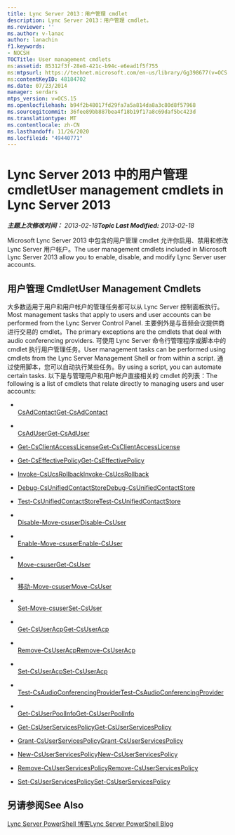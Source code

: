 ```yaml
---
title: Lync Server 2013：用户管理 cmdlet
description: Lync Server 2013：用户管理 cmdlet。
ms.reviewer: ''
ms.author: v-lanac
author: lanachin
f1.keywords:
- NOCSH
TOCTitle: User management cmdlets
ms:assetid: 85312f3f-28e8-421c-b94c-e6ead1f5f755
ms:mtpsurl: https://technet.microsoft.com/en-us/library/Gg398677(v=OCS.15)
ms:contentKeyID: 48184702
ms.date: 07/23/2014
manager: serdars
mtps_version: v=OCS.15
ms.openlocfilehash: b94f2b48017fd29fa7a5a814da8a3c80d8f57968
ms.sourcegitcommit: 36fee89bb887bea4f18b19f17a8c69daf5bc423d
ms.translationtype: MT
ms.contentlocale: zh-CN
ms.lasthandoff: 11/26/2020
ms.locfileid: "49440771"
---
```

# <a name="user-management-cmdlets-in-lync-server-2013"></a><span data-ttu-id="e489b-103">Lync Server 2013 中的用户管理 cmdlet</span><span class="sxs-lookup"><span data-stu-id="e489b-103">User management cmdlets in Lync Server 2013</span></span>

<div data-xmlns="http://www.w3.org/1999/xhtml">

<div class="topic" data-xmlns="http://www.w3.org/1999/xhtml" data-msxsl="urn:schemas-microsoft-com:xslt" data-cs="https://msdn.microsoft.com/">

<div data-asp="https://msdn2.microsoft.com/asp">



</div>

<div id="mainSection">

<div id="mainBody"><span data-ttu-id="e489b-104">

<span> </span></span><span class="sxs-lookup"><span data-stu-id="e489b-104">

<span> </span></span></span>

<span data-ttu-id="e489b-105">_**主题上次修改时间：** 2013-02-18_</span><span class="sxs-lookup"><span data-stu-id="e489b-105">_**Topic Last Modified:** 2013-02-18_</span></span>

<span data-ttu-id="e489b-106">Microsoft Lync Server 2013 中包含的用户管理 cmdlet 允许你启用、禁用和修改 Lync Server 用户帐户。</span><span class="sxs-lookup"><span data-stu-id="e489b-106">The user management cmdlets included in Microsoft Lync Server 2013 allow you to enable, disable, and modify Lync Server user accounts.</span></span>

<div>

## <a name="user-management-cmdlets"></a><span data-ttu-id="e489b-107">用户管理 Cmdlet</span><span class="sxs-lookup"><span data-stu-id="e489b-107">User Management Cmdlets</span></span>

<span data-ttu-id="e489b-108">大多数适用于用户和用户帐户的管理任务都可以从 Lync Server 控制面板执行。</span><span class="sxs-lookup"><span data-stu-id="e489b-108">Most management tasks that apply to users and user accounts can be performed from the Lync Server Control Panel.</span></span> <span data-ttu-id="e489b-109">主要例外是与音频会议提供商进行交易的 cmdlet。</span><span class="sxs-lookup"><span data-stu-id="e489b-109">The primary exceptions are the cmdlets that deal with audio conferencing providers.</span></span> <span data-ttu-id="e489b-110">可使用 Lync Server 命令行管理程序或脚本中的 cmdlet 执行用户管理任务。</span><span class="sxs-lookup"><span data-stu-id="e489b-110">User management tasks can be performed using cmdlets from the Lync Server Management Shell or from within a script.</span></span> <span data-ttu-id="e489b-111">通过使用脚本，您可以自动执行某些任务。</span><span class="sxs-lookup"><span data-stu-id="e489b-111">By using a script, you can automate certain tasks.</span></span> <span data-ttu-id="e489b-112">以下是与管理用户和用户帐户直接相关的 cmdlet 的列表：</span><span class="sxs-lookup"><span data-stu-id="e489b-112">The following is a list of cmdlets that relate directly to managing users and user accounts:</span></span>

  - <span></span>  
    [<span data-ttu-id="e489b-113">CsAdContact</span><span class="sxs-lookup"><span data-stu-id="e489b-113">Get-CsAdContact</span></span>](https://docs.microsoft.com/powershell/module/skype/Get-CsAdContact)

<!-- end list -->

  - <span></span>  
    [<span data-ttu-id="e489b-114">CsAdUser</span><span class="sxs-lookup"><span data-stu-id="e489b-114">Get-CsAdUser</span></span>](https://docs.microsoft.com/powershell/module/skype/Get-CsAdUser)

<!-- end list -->

  - [<span data-ttu-id="e489b-115">Get-CsClientAccessLicense</span><span class="sxs-lookup"><span data-stu-id="e489b-115">Get-CsClientAccessLicense</span></span>](https://docs.microsoft.com/powershell/module/skype/Get-CsClientAccessLicense)

<!-- end list -->

  - [<span data-ttu-id="e489b-116">Get-CsEffectivePolicy</span><span class="sxs-lookup"><span data-stu-id="e489b-116">Get-CsEffectivePolicy</span></span>](https://docs.microsoft.com/powershell/module/skype/Get-CsEffectivePolicy)

<!-- end list -->

  - [<span data-ttu-id="e489b-117">Invoke-CsUcsRollback</span><span class="sxs-lookup"><span data-stu-id="e489b-117">Invoke-CsUcsRollback</span></span>](https://docs.microsoft.com/powershell/module/skype/Invoke-CsUcsRollback)

<!-- end list -->

  - [<span data-ttu-id="e489b-118">Debug-CsUnifiedContactStore</span><span class="sxs-lookup"><span data-stu-id="e489b-118">Debug-CsUnifiedContactStore</span></span>](https://docs.microsoft.com/powershell/module/skype/Debug-CsUnifiedContactStore)

  - [<span data-ttu-id="e489b-119">Test-CsUnifiedContactStore</span><span class="sxs-lookup"><span data-stu-id="e489b-119">Test-CsUnifiedContactStore</span></span>](https://docs.microsoft.com/powershell/module/skype/Test-CsUnifiedContactStore)

<!-- end list -->

  - <span></span>  
    [<span data-ttu-id="e489b-120">Disable-Move-csuser</span><span class="sxs-lookup"><span data-stu-id="e489b-120">Disable-CsUser</span></span>](https://docs.microsoft.com/powershell/module/skype/Disable-CsUser)

  - <span></span>  
    [<span data-ttu-id="e489b-121">Enable-Move-csuser</span><span class="sxs-lookup"><span data-stu-id="e489b-121">Enable-CsUser</span></span>](https://docs.microsoft.com/powershell/module/skype/Enable-CsUser)

  - <span></span>  
    [<span data-ttu-id="e489b-122">Move-csuser</span><span class="sxs-lookup"><span data-stu-id="e489b-122">Get-CsUser</span></span>](https://docs.microsoft.com/powershell/module/skype/Get-CsUser)

  - <span></span>  
    [<span data-ttu-id="e489b-123">移动-Move-csuser</span><span class="sxs-lookup"><span data-stu-id="e489b-123">Move-CsUser</span></span>](https://docs.microsoft.com/powershell/module/skype/Move-CsUser)

  - <span></span>  
    [<span data-ttu-id="e489b-124">Set-Move-csuser</span><span class="sxs-lookup"><span data-stu-id="e489b-124">Set-CsUser</span></span>](https://docs.microsoft.com/powershell/module/skype/Set-CsUser)

<!-- end list -->

  - <span></span>  
    [<span data-ttu-id="e489b-125">Get-CsUserAcp</span><span class="sxs-lookup"><span data-stu-id="e489b-125">Get-CsUserAcp</span></span>](https://docs.microsoft.com/powershell/module/skype/Get-CsUserAcp)

  - <span></span>  
    [<span data-ttu-id="e489b-126">Remove-CsUserAcp</span><span class="sxs-lookup"><span data-stu-id="e489b-126">Remove-CsUserAcp</span></span>](https://docs.microsoft.com/powershell/module/skype/Remove-CsUserAcp)

  - <span></span>  
    [<span data-ttu-id="e489b-127">Set-CsUserAcp</span><span class="sxs-lookup"><span data-stu-id="e489b-127">Set-CsUserAcp</span></span>](https://docs.microsoft.com/powershell/module/skype/Set-CsUserAcp)

  - <span></span>  
    [<span data-ttu-id="e489b-128">Test-CsAudioConferencingProvider</span><span class="sxs-lookup"><span data-stu-id="e489b-128">Test-CsAudioConferencingProvider</span></span>](https://docs.microsoft.com/powershell/module/skype/Test-CsAudioConferencingProvider)

<!-- end list -->

  - <span></span>  
    [<span data-ttu-id="e489b-129">Get-CsUserPoolInfo</span><span class="sxs-lookup"><span data-stu-id="e489b-129">Get-CsUserPoolInfo</span></span>](https://docs.microsoft.com/powershell/module/skype/Get-CsUserPoolInfo)

<!-- end list -->

  - [<span data-ttu-id="e489b-130">Get-CsUserServicesPolicy</span><span class="sxs-lookup"><span data-stu-id="e489b-130">Get-CsUserServicesPolicy</span></span>](https://docs.microsoft.com/powershell/module/skype/Get-CsUserServicesPolicy)

  - [<span data-ttu-id="e489b-131">Grant-CsUserServicesPolicy</span><span class="sxs-lookup"><span data-stu-id="e489b-131">Grant-CsUserServicesPolicy</span></span>](https://docs.microsoft.com/powershell/module/skype/Grant-CsUserServicesPolicy)

  - [<span data-ttu-id="e489b-132">New-CsUserServicesPolicy</span><span class="sxs-lookup"><span data-stu-id="e489b-132">New-CsUserServicesPolicy</span></span>](https://docs.microsoft.com/powershell/module/skype/New-CsUserServicesPolicy)

  - [<span data-ttu-id="e489b-133">Remove-CsUserServicesPolicy</span><span class="sxs-lookup"><span data-stu-id="e489b-133">Remove-CsUserServicesPolicy</span></span>](https://docs.microsoft.com/powershell/module/skype/Remove-CsUserServicesPolicy)

  - [<span data-ttu-id="e489b-134">Set-CsUserServicesPolicy</span><span class="sxs-lookup"><span data-stu-id="e489b-134">Set-CsUserServicesPolicy</span></span>](https://docs.microsoft.com/powershell/module/skype/Set-CsUserServicesPolicy)

</div>

<div>

## <a name="see-also"></a><span data-ttu-id="e489b-135">另请参阅</span><span class="sxs-lookup"><span data-stu-id="e489b-135">See Also</span></span>


[<span data-ttu-id="e489b-136">Lync Server PowerShell 博客</span><span class="sxs-lookup"><span data-stu-id="e489b-136">Lync Server PowerShell Blog</span></span>](https://go.microsoft.com/fwlink/p/?linkid=203150)  
  

<span data-ttu-id="e489b-137"></div>

</div>

<span> </span>

</div>

</div>

</span><span class="sxs-lookup"><span data-stu-id="e489b-137"></div>

</div>

<span> </span>

</div>

</div>

</span></span></div>

